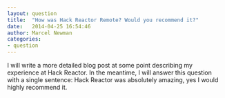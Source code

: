 ```yaml
---
layout: question
title:  "How was Hack Reactor Remote? Would you recommend it?"
date:   2014-04-25 16:54:46
author: Marcel Newman
categories:
- question
---
```

I will write a more detailed blog post at some point describing my experience at Hack Reactor. In the meantime, I will answer this question with a single sentence: Hack Reactor was absolutely amazing, yes I would highly recommend it.